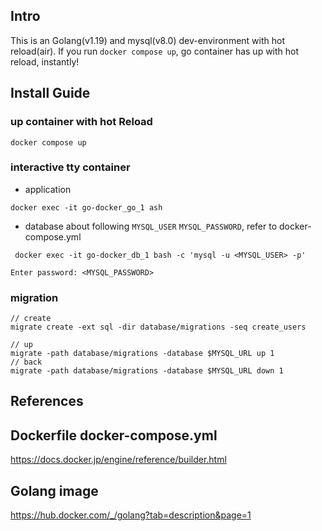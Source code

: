 ## Intro

This is an Golang(v1.19) and mysql(v8.0) dev-environment with hot reload(air).
If you run `docker compose up`, go container has up with hot reload, instantly!

## Install Guide

### up container with hot Reload

```shell
docker compose up
```

### interactive tty container

-   application

```shell
docker exec -it go-docker_go_1 ash
```

-   database
    about following `MYSQL_USER` `MYSQL_PASSWORD`, refer to docker-compose.yml

```shell
 docker exec -it go-docker_db_1 bash -c 'mysql -u <MYSQL_USER> -p'
```

`Enter password: <MYSQL_PASSWORD>`

### migration

```
// create
migrate create -ext sql -dir database/migrations -seq create_users

// up
migrate -path database/migrations -database $MYSQL_URL up 1
// back
migrate -path database/migrations -database $MYSQL_URL down 1
```

## References

## Dockerfile docker-compose.yml

https://docs.docker.jp/engine/reference/builder.html

## Golang image

https://hub.docker.com/_/golang?tab=description&page=1

